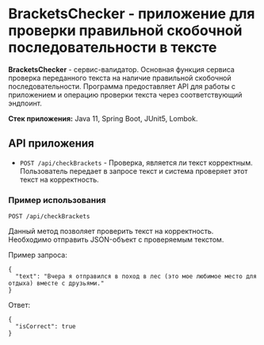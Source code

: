 # BracketsChecker - приложение для проверки правильной скобочной последовательности в тексте

**BracketsChecker** - сервис-валидатор. Основная функция сервиса проверка переданного текста на наличие
правильной скобочной последовательности. Программа предоставляет API для работы с приложением и операцию
проверки текста через соответствующий эндпоинт.

**Стек приложения:** Java 11, Spring Boot, JUnit5, Lombok.


## API приложения

- ```POST /api/checkBrackets``` - Проверка, является ли текст корректным. Пользователь передает в запросе текст и 
система проверяет этот текст на корректность.

### Пример использования

`POST /api/checkBrackets`

Данный метод позволяет проверить текст на корректность. Необходимо отправить JSON-объект с проверяемым текстом.

Пример запроса:

`````
{
  "text": "Вчера я отправился в поход в лес (это мое любимое место для отдыха) вместе с друзьями."
}
`````

Ответ:

````
{
  "isCorrect": true
}
````
